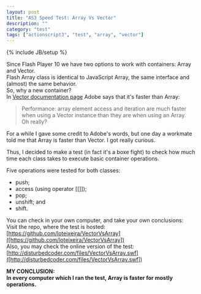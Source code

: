 ```yaml
---
layout: post
title: "AS3 Speed Test: Array Vs Vector"
description: ""
category: "test" 
tags: ["actionscript3", "test", "array", "vector"]
---
```

{% include JB/setup %}

Since Flash Player 10 we have two options to work with containers: Array and Vector.<br>
Flash Array class is identical to JavaScript Array, the same interface and (almost) the same behavior.<br>
So, why a new container?<br>
In [Vector documentation page](http://help.adobe.com/en_US/FlashPlatform/reference/actionscript/3/Vector.html) Adobe says that it's faster than Array:<br>
> Performance: array element access and iteration are much faster when using a Vector instance than they are when using an Array.<br>
Oh really?<br>

For a while I gave some credit to Adobe's words, but one day a workmate told me that Array is faster than Vector. I got really curious.<br>

Thus, I decided to make a test (in fact it's a boxe fight) to check how much time each class takes to execute basic container operations.<br>

Five operations were tested for both classes:
* push;
* access (using operator [[]]);
* pop;
* unshift; and
* shift.

You can check in your own computer, and take your own conclusions:<br>
Visit the repo, where the test is hosted: [https://github.com/loteixeira/VectorVsArray]([https://github.com/loteixeira/VectorVsArray])<br>
Also, you may check the online version of the test: [http://disturbedcoder.com/files/VectorVsArray.swf]([http://disturbedcoder.com/files/VectorVsArray.swf])<br>

**MY CONCLUSION:<br>In every computer which I ran the test, Array is faster for mostly operations.**<br>